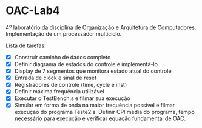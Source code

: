 # OAC-Lab4
4º laboratório da disciplina de Organização e Arquitetura de Computadores. Implementação de um processador multiciclo.

Lista de tarefas:
- [x] Construir caminho de dados completo
- [x] Definir diagrama de estados do controle e implementá-lo
- [x] Display de 7 segmentos que monitora estado atual do controle
- [x] Entrada de clock e sinal de reset
- [x] Registradores de controle (time, cycle e inst)
- [x] Definir máxima frequência utilizável
- [x] Executar o TestBench.s e filmar sua execução
- [x] Simular em forma de onda na maior frequência possível e filmar execução do programa Teste2.s. Definir CPI média do programa, tempo necessário para execução e verificar equação fundamental de OAC.